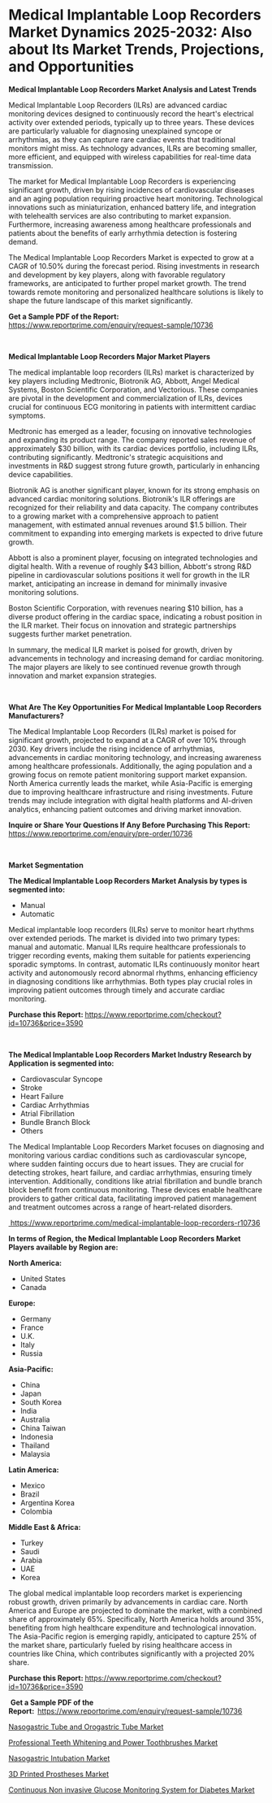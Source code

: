 <p><h1>Medical Implantable Loop Recorders Market Dynamics 2025-2032: Also about Its Market Trends, Projections, and Opportunities</h1></p><p><strong>Medical Implantable Loop Recorders Market Analysis and Latest Trends</strong></p>
<p><p>Medical Implantable Loop Recorders (ILRs) are advanced cardiac monitoring devices designed to continuously record the heart's electrical activity over extended periods, typically up to three years. These devices are particularly valuable for diagnosing unexplained syncope or arrhythmias, as they can capture rare cardiac events that traditional monitors might miss. As technology advances, ILRs are becoming smaller, more efficient, and equipped with wireless capabilities for real-time data transmission.</p><p>The market for Medical Implantable Loop Recorders is experiencing significant growth, driven by rising incidences of cardiovascular diseases and an aging population requiring proactive heart monitoring. Technological innovations such as miniaturization, enhanced battery life, and integration with telehealth services are also contributing to market expansion. Furthermore, increasing awareness among healthcare professionals and patients about the benefits of early arrhythmia detection is fostering demand.</p><p>The Medical Implantable Loop Recorders Market is expected to grow at a CAGR of 10.50% during the forecast period. Rising investments in research and development by key players, along with favorable regulatory frameworks, are anticipated to further propel market growth. The trend towards remote monitoring and personalized healthcare solutions is likely to shape the future landscape of this market significantly.</p></p>
<p><strong>Get a Sample PDF of the Report:&nbsp;</strong> <a href="https://www.reportprime.com/enquiry/request-sample/10736?utm_campaign=1847&utm_medium=2&utm_source=Github&utm_content=ia&utm_term=20032025&utm_id=medical-implantable-loop-recorders">https://www.reportprime.com/enquiry/request-sample/10736</a></p>
<p>&nbsp;</p>
<p><strong>Medical Implantable Loop Recorders Major Market Players</strong></p>
<p><p>The medical implantable loop recorders (ILRs) market is characterized by key players including Medtronic, Biotronik AG, Abbott, Angel Medical Systems, Boston Scientific Corporation, and Vectorious. These companies are pivotal in the development and commercialization of ILRs, devices crucial for continuous ECG monitoring in patients with intermittent cardiac symptoms.</p><p>Medtronic has emerged as a leader, focusing on innovative technologies and expanding its product range. The company reported sales revenue of approximately $30 billion, with its cardiac devices portfolio, including ILRs, contributing significantly. Medtronic's strategic acquisitions and investments in R&D suggest strong future growth, particularly in enhancing device capabilities.</p><p>Biotronik AG is another significant player, known for its strong emphasis on advanced cardiac monitoring solutions. Biotronik's ILR offerings are recognized for their reliability and data capacity. The company contributes to a growing market with a comprehensive approach to patient management, with estimated annual revenues around $1.5 billion. Their commitment to expanding into emerging markets is expected to drive future growth.</p><p>Abbott is also a prominent player, focusing on integrated technologies and digital health. With a revenue of roughly $43 billion, Abbott's strong R&D pipeline in cardiovascular solutions positions it well for growth in the ILR market, anticipating an increase in demand for minimally invasive monitoring solutions.</p><p>Boston Scientific Corporation, with revenues nearing $10 billion, has a diverse product offering in the cardiac space, indicating a robust position in the ILR market. Their focus on innovation and strategic partnerships suggests further market penetration.</p><p>In summary, the medical ILR market is poised for growth, driven by advancements in technology and increasing demand for cardiac monitoring. The major players are likely to see continued revenue growth through innovation and market expansion strategies.</p></p>
<p>&nbsp;</p>
<p><strong>What Are The Key Opportunities For Medical Implantable Loop Recorders Manufacturers?</strong></p>
<p><p>The Medical Implantable Loop Recorders (ILRs) market is poised for significant growth, projected to expand at a CAGR of over 10% through 2030. Key drivers include the rising incidence of arrhythmias, advancements in cardiac monitoring technology, and increasing awareness among healthcare professionals. Additionally, the aging population and a growing focus on remote patient monitoring support market expansion. North America currently leads the market, while Asia-Pacific is emerging due to improving healthcare infrastructure and rising investments. Future trends may include integration with digital health platforms and AI-driven analytics, enhancing patient outcomes and driving market innovation.</p></p>
<p><strong>Inquire or Share Your Questions If Any Before Purchasing This Report:</strong> <a href="https://www.reportprime.com/enquiry/pre-order/10736?utm_campaign=1847&utm_medium=2&utm_source=Github&utm_content=ia&utm_term=20032025&utm_id=medical-implantable-loop-recorders">https://www.reportprime.com/enquiry/pre-order/10736</a></p>
<p>&nbsp;</p>
<p><strong>Market Segmentation</strong></p>
<p><strong>The Medical Implantable Loop Recorders Market Analysis by types is segmented into:</strong></p>
<p><ul><li>Manual</li><li>Automatic</li></ul></p>
<p><p>Medical implantable loop recorders (ILRs) serve to monitor heart rhythms over extended periods. The market is divided into two primary types: manual and automatic. Manual ILRs require healthcare professionals to trigger recording events, making them suitable for patients experiencing sporadic symptoms. In contrast, automatic ILRs continuously monitor heart activity and autonomously record abnormal rhythms, enhancing efficiency in diagnosing conditions like arrhythmias. Both types play crucial roles in improving patient outcomes through timely and accurate cardiac monitoring.</p></p>
<p><strong>Purchase this Report:&nbsp;</strong><a href="https://www.reportprime.com/checkout?id=10736&price=3590&utm_campaign=1847&utm_medium=2&utm_source=Github&utm_content=ia&utm_term=20032025&utm_id=medical-implantable-loop-recorders">https://www.reportprime.com/checkout?id=10736&price=3590</a></p>
<p>&nbsp;</p>
<p><strong>The Medical Implantable Loop Recorders Market Industry Research by Application is segmented into:</strong></p>
<p><ul><li>Cardiovascular Syncope</li><li>Stroke</li><li>Heart Failure</li><li>Cardiac Arrhythmias</li><li>Atrial Fibrillation</li><li>Bundle Branch Block</li><li>Others</li></ul></p>
<p><p>The Medical Implantable Loop Recorders Market focuses on diagnosing and monitoring various cardiac conditions such as cardiovascular syncope, where sudden fainting occurs due to heart issues. They are crucial for detecting strokes, heart failure, and cardiac arrhythmias, ensuring timely intervention. Additionally, conditions like atrial fibrillation and bundle branch block benefit from continuous monitoring. These devices enable healthcare providers to gather critical data, facilitating improved patient management and treatment outcomes across a range of heart-related disorders.</p></p>
<p><a href="https://www.reportprime.com/medical-implantable-loop-recorders-r10736?utm_campaign=1847&utm_medium=2&utm_source=Github&utm_content=ia&utm_term=20032025&utm_id=medical-implantable-loop-recorders">&nbsp;https://www.reportprime.com/medical-implantable-loop-recorders-r10736</a></p>
<p><strong>In terms of Region, the Medical Implantable Loop Recorders Market Players available by Region are:</strong></p>
<p>
    <p> <strong> North America: </strong>
        <ul>
            <li>United States</li>
            <li>Canada</li>
        </ul>
        </p> 
    <p> <strong> Europe: </strong>
        <ul>
            <li>Germany</li>
            <li>France</li>
            <li>U.K.</li>
            <li>Italy</li>
            <li>Russia</li>
        </ul>
        </p> 
    <p> <strong> Asia-Pacific: </strong>
        <ul>
            <li>China</li>
            <li>Japan</li>
            <li>South Korea</li>
            <li>India</li>
            <li>Australia</li>
            <li>China Taiwan</li>
            <li>Indonesia</li>
            <li>Thailand</li>
            <li>Malaysia</li>
        </ul>
        </p> 
    <p> <strong> Latin America: </strong>
        <ul>
            <li>Mexico</li>
            <li>Brazil</li>
            <li>Argentina Korea</li>
            <li>Colombia</li>
        </ul>
        </p> 
    <p> <strong> Middle East & Africa: </strong>
        <ul>
            <li>Turkey</li>
            <li>Saudi</li>
            <li>Arabia</li>
            <li>UAE</li>
            <li>Korea</li>
        </ul>
    </p>
    </p>
<p><p>The global medical implantable loop recorders market is experiencing robust growth, driven primarily by advancements in cardiac care. North America and Europe are projected to dominate the market, with a combined share of approximately 65%. Specifically, North America holds around 35%, benefiting from high healthcare expenditure and technological innovation. The Asia-Pacific region is emerging rapidly, anticipated to capture 25% of the market share, particularly fueled by rising healthcare access in countries like China, which contributes significantly with a projected 20% share.</p></p>
<p><strong>Purchase this Report: </strong><a href="https://www.reportprime.com/checkout?id=10736&price=3590&utm_campaign=1847&utm_medium=2&utm_source=Github&utm_content=ia&utm_term=20032025&utm_id=medical-implantable-loop-recorders">https://www.reportprime.com/checkout?id=10736&price=3590</a></p>
<p>&nbsp;<strong>Get a Sample PDF of the Report:&nbsp;&nbsp;</strong><a href="https://www.reportprime.com/enquiry/request-sample/10736?utm_campaign=1847&utm_medium=2&utm_source=Github&utm_content=ia&utm_term=20032025&utm_id=medical-implantable-loop-recorders">https://www.reportprime.com/enquiry/request-sample/10736</a></p>
<p><strong></strong></p>
<p><p><a href="https://github.com/shrebasokib/Market-Research-Report-List-1/blob/main/nasogastric-tube-and-orogastric-tube-market.md?utm_campaign=1847&utm_medium=2&utm_source=Github&utm_content=ia&utm_term=20032025&utm_id=medical-implantable-loop-recorders">Nasogastric Tube and Orogastric Tube Market</a></p><p><a href="https://github.com/maseykokosq1/Market-Research-Report-List-1/blob/main/professional-teeth-whitening-and-power-toothbrushes-market.md?utm_campaign=1847&utm_medium=2&utm_source=Github&utm_content=ia&utm_term=20032025&utm_id=medical-implantable-loop-recorders">Professional Teeth Whitening and Power Toothbrushes Market</a></p><p><a href="https://github.com/donkalucine10/Market-Research-Report-List-1/blob/main/nasogastric-intubation-market.md?utm_campaign=1847&utm_medium=2&utm_source=Github&utm_content=ia&utm_term=20032025&utm_id=medical-implantable-loop-recorders">Nasogastric Intubation Market</a></p><p><a href="https://github.com/braisykhwezi/Market-Research-Report-List-1/blob/main/3d-printed-prostheses-market.md?utm_campaign=1847&utm_medium=2&utm_source=Github&utm_content=ia&utm_term=20032025&utm_id=medical-implantable-loop-recorders">3D Printed Prostheses Market</a></p><p><a href="https://github.com/marteionun0/Market-Research-Report-List-1/blob/main/continuous-non-invasive-glucose-monitoring-system-for-diabetes-market.md?utm_campaign=1847&utm_medium=2&utm_source=Github&utm_content=ia&utm_term=20032025&utm_id=medical-implantable-loop-recorders">Continuous Non invasive Glucose Monitoring System for Diabetes Market</a></p></p>